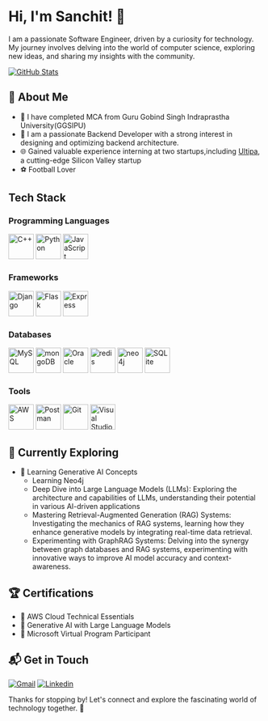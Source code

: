# Hi, I'm Sanchit! 👋

I am a passionate Software Engineer, driven by a curiosity for technology. My journey involves delving into the world of computer science, exploring new ideas, and sharing my insights with the community.

[![GitHub Stats](https://streak-stats.demolab.com?user=ahuja-sanchitt&theme=tokyonight-duo)](https://git.io/streak-stats)

## 🚀 About Me

- 📝 I have completed MCA from Guru Gobind Singh Indraprastha University(GGSIPU)
- 🔨 I am a passionate Backend Developer with a strong interest in designing and optimizing backend architecture.
- 🌐 Gained valuable experience interning at two startups,including [Ultipa](https://www.linkedin.com/company/ultipa/), a cutting-edge Silicon Valley startup
- ⚽ Football Lover

## Tech Stack

### Programming Languages

<div >
	<img width="50" src="https://user-images.githubusercontent.com/25181517/192106073-90fffafe-3562-4ff9-a37e-c77a2da0ff58.png" alt="C++" title="C++"/>
	<img width="50" src="https://user-images.githubusercontent.com/25181517/183423507-c056a6f9-1ba8-4312-a350-19bcbc5a8697.png" alt="Python" title="Python"/>
	<img width="50" src="https://user-images.githubusercontent.com/25181517/117447155-6a868a00-af3d-11eb-9cfe-245df15c9f3f.png" alt="JavaScript" title="JavaScript"/>	
	
</div>

### Frameworks
<div >
	<img width="50" src="https://github.com/marwin1991/profile-technology-icons/assets/62091613/9bf5650b-e534-4eae-8a26-8379d076f3b4" alt="Django" title="Django"/>
	<img width="50" src="https://user-images.githubusercontent.com/25181517/183423775-2276e25d-d43d-4e58-890b-edbc88e915f7.png" alt="Flask" title="Flask"/>
	<img width="50" src="https://user-images.githubusercontent.com/25181517/183859966-a3462d8d-1bc7-4880-b353-e2cbed900ed6.png" alt="Express" title="Express"/>
</div>

### Databases
<div >
	<img width="50" src="https://user-images.githubusercontent.com/25181517/183896128-ec99105a-ec1a-4d85-b08b-1aa1620b2046.png" alt="MySQL" title="MySQL"/>
	<img width="50" src="https://user-images.githubusercontent.com/25181517/182884177-d48a8579-2cd0-447a-b9a6-ffc7cb02560e.png" alt="mongoDB" title="mongoDB"/>
	<img width="50" src="https://user-images.githubusercontent.com/25181517/117208736-bdedc080-adf5-11eb-912f-61c7d43705f6.png" alt="Oracle" title="Oracle"/>
	<img width="50" src="https://user-images.githubusercontent.com/25181517/182884894-d3fa6ee0-f2b4-4960-9961-64740f533f2a.png" alt="redis" title="redis"/>
	<img width="50" src="https://user-images.githubusercontent.com/25181517/182884027-02cf00e4-6ac5-49a8-816d-3287a26bc5b4.png" alt="neo4j" title="neo4j"/>
	<img width="50" src="https://github.com/marwin1991/profile-technology-icons/assets/136815194/82df4543-236b-4e45-9604-5434e3faab17" alt="SQLite" title="SQLite"/>
</div>

### Tools
<div >
	<img width="50" src="https://user-images.githubusercontent.com/25181517/183896132-54262f2e-6d98-41e3-8888-e40ab5a17326.png" alt="AWS" title="AWS"/>
	<img width="50" src="https://user-images.githubusercontent.com/25181517/192109061-e138ca71-337c-4019-8d42-4792fdaa7128.png" alt="Postman" title="Postman"/>
	<img width="50" src="https://user-images.githubusercontent.com/25181517/192108372-f71d70ac-7ae6-4c0d-8395-51d8870c2ef0.png" alt="Git" title="Git"/>
	<img width="50" src="https://user-images.githubusercontent.com/25181517/192108891-d86b6220-e232-423a-bf5f-90903e6887c3.png" alt="Visual Studio Code" title="Visual Studio Code"/>
</div>

## 🌱 Currently Exploring

- 🚀 Learning Generative AI Concepts
  - Learning Neo4j
  - Deep Dive into Large Language Models (LLMs): Exploring the architecture and capabilities of LLMs, understanding their potential in various AI-driven applications
  - Mastering Retrieval-Augmented Generation (RAG) Systems: Investigating the mechanics of RAG systems, learning how they enhance generative models by integrating real-time data retrieval.
  - Experimenting with GraphRAG Systems: Delving into the synergy between graph databases and RAG systems, experimenting with innovative ways to improve AI model accuracy and context-awareness.

 ## 🏆 Certifications

- 🌟 AWS Cloud Technical Essentials
- 🌟 Generative AI with Large Language Models
- 🌟 Microsoft Virtual Program Participant


## 📬 Get in Touch

[![Gmail](https://skillicons.dev/icons?i=gmail)](mailto:sanchitahujafas@gmail.com)
[![Linkedin](https://skillicons.dev/icons?i=linkedin)](https://www.linkedin.com/in/sanchit-ahuja-088a871a4/)




Thanks for stopping by! Let's connect and explore the fascinating world of technology together. 🚀



<!--

Here are some ideas to get you started:

- 🔭 I’m currently working on ...
- 🌱 I’m currently learning ...
- 👯 I’m looking to collaborate on ...
- 🤔 I’m looking for help with ...
- 💬 Ask me about ...
- 📫 How to reach me: ...
- 😄 Pronouns: ...
- ⚡ Fun fact: ...
-->
